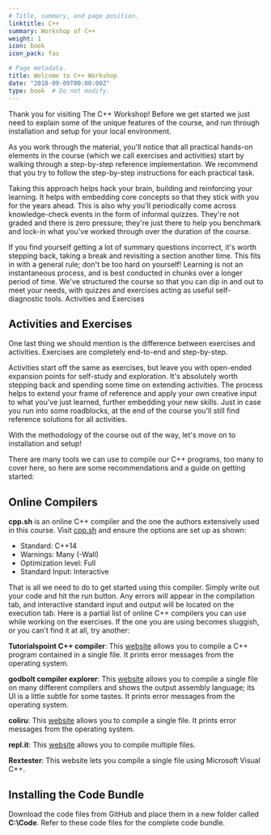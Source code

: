 ```yaml
---
# Title, summary, and page position.
linktitle: C++
summary: Workshop of C++
weight: 1
icon: book
icon_pack: fas

# Page metadata.
title: Welcome to C++ Workshop
date: "2018-09-09T00:00:00Z"
type: book  # Do not modify.
---
```


Thank you for visiting The C++ Workshop! Before we get started we just need to explain some of the unique features of the course, and run through installation and setup for your local environment.

As you work through the material, you'll notice that all practical hands-on elements in the course (which we call exercises and activities) start by walking through a step-by-step reference implementation. We recommend that you try to follow the step-by-step instructions for each practical task.

Taking this approach helps hack your brain, building and reinforcing your learning. It helps with embedding core concepts so that they stick with you for the years ahead. This is also why you'll periodically come across knowledge-check events in the form of informal quizzes. They're not graded and there is zero pressure; they're just there to help you benchmark and lock-in what you've worked through over the duration of the course.

If you find yourself getting a lot of summary questions incorrect, it's worth stepping back, taking a break and revisiting a section another time. This fits in with a general rule; don't be too hard on yourself! Learning is not an instantaneous process, and is best conducted in chunks over a longer period of time. We've structured the course so that you can dip in and out to meet your needs, with quizzes and exercises acting as useful self-diagnostic tools.
Activities and Exercises

## Activities and Exercises

One last thing we should mention is the difference between exercises and activities. Exercises are completely end-to-end and step-by-step.

Activities start off the same as exercises, but leave you with open-ended expansion points for self-study and exploration. It's absolutely worth stepping back and spending some time on extending activities. The process helps to extend your frame of reference and apply your own creative input to what you've just learned, further embedding your new skills. Just in case you run into some roadblocks, at the end of the course you'll still find reference solutions for all activities.

With the methodology of the course out of the way, let's move on to installation and setup!



There are many tools we can use to compile our C++ programs, too many to cover here, so here are some recommendations and a guide on getting started:

## Online Compilers

**cpp.sh** is an online C++ compiler and the one the authors extensively used in this course. Visit [cpp.sh](http://cpp.sh/) and ensure the options are set up as shown:

- Standard: C++14
- Warnings: Many (-Wall)
- Optimization level: Full
- Standard Input: Interactive

That is all we need to do to get started using this compiler. Simply write out your code and hit the run button. Any errors will appear in the compilation tab, and interactive standard input and output will be located on the execution tab. Here is a partial list of online C++ compilers you can use while working on the exercises. If the one you are using becomes sluggish, or you can't find it at all, try another:

**Tutorialspoint C++ compiler**: This [website](https://www.tutorialspoint.com/compile_cpp_online.php) allows you to compile a C++ program contained in a single file. It prints error messages from the operating system.

**godbolt compiler explorer**: This [website](https://godbolt.org/) allows you to compile a single file on many different compilers and shows the output assembly language; its UI is a little subtle for some tastes. It prints error messages from the operating system.

**coliru**: This [website](http://coliru.stacked-crooked.com/) allows you to compile a single file. It prints error messages from the operating system.

**repl.it**: This [website](https://repl.it/languages/cpp) allows you to compile multiple files.

**Rextester**: This website lets you compile a single file using Microsoft Visual C++.

## Installing the Code Bundle

Download the code files from GitHub and place them in a new folder called **C:\Code**. Refer to these code files for the complete code bundle.